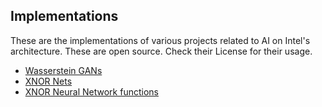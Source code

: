 ## Implementations
These are the implementations of various projects related to AI on Intel's architecture. These are open source. Check their License for their usage.

- [Wasserstein GANs](https://github.com/prajjwal1/gans)
- [XNOR Nets](https://github.com/akhauriyash/XNOR-Nets)
- [XNOR Neural Network functions](https://github.com/akhauriyash/XNOR-Intel-ISA)
